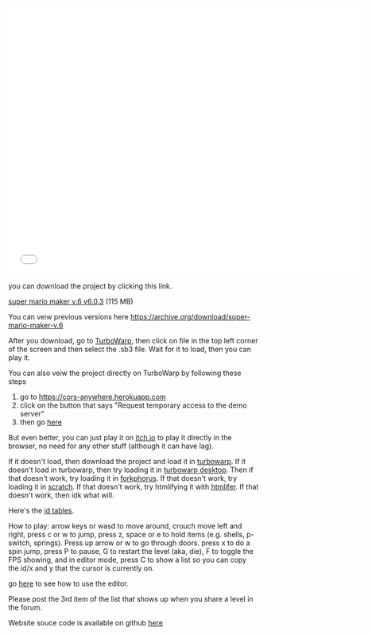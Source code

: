 <iframe mozallowfullscreen="true" allow="autoplay; fullscreen *; geolocation; microphone; camera; midi; monetization; xr-spatial-tracking; gamepad; gyroscope; accelerometer; xr" frameborder="0" src="//v6p9d9t4.ssl.hwcdn.net/html/3780906/index.html" msallowfullscreen="true" scrolling="no" allowfullscreen="true" webkitallowfullscreen="true" id="game_drop" allowtransparency="true" data-ruffle-polyfilled="" width="720px" height="540px"></iframe>

you can download the project by clicking this link.

<a href="https://archive.org/download/super-mario-maker-v.6/super%20mario%20maker%20v.6%20v6.0.3.sb3">super mario maker v.6 v6.0.3</a> (115 MB)

You can veiw previous versions here <a href="https://archive.org/download/super-mario-maker-v.6">https://archive.org/download/super-mario-maker-v.6<a>

After you download, go to <a href="https://turbowarp.org">TurboWarp</a>, then click on file in the top left corner of the screen and then select the .sb3 file. Wait for it to load, then you can play it. 

You can also veiw the project directly on TurboWarp by following these steps
1. go to <a href="https://cors-anywhere.herokuapp.com"> https://cors-anywhere.herokuapp.com <a>
2. click on the button that says "Request temporary access to the demo server"
3. then go <a href="https://turbowarp.org/?clones=Infinity&project_url=https://cors-anywhere.herokuapp.com/https://archive.org/download/super-mario-maker-v.6/super%20mario%20maker%20v.6%20v6.0.1.sb3">here</a>

But even better, you can just play it on <a href="https://ego-lay-atman-bay.itch.io/super-mario-maker-v6">itch.io<a> to play it directly in the browser, no need for any other stuff (although it can have lag).

If it doesn't load, then download the project and load it in <a href="https://turbowarp.org">turbowarp<a>. If it doesn't load in turbowarp, then try loading it in <a href="https://desktop.turbowarp.org">turbowarp desktop<a>. Then if that doesn't work, try loading it in <a href="https://forkphorus.github.io">forkphorus<a>. If that doesn't work, try loading it in <a href="https://scratch.mit.edu/projects/editor/">scratch<a>. If that doesn't work, try htmlifying it with <a href="https://sheeptester.github.io/htmlifier/">htmlifer<a>. If that doesn't work, then idk what will.

Here's the <a href="/super-mario-maker-v6/tables">id tables</a>.

How to play:
arrow keys or wasd to move around, crouch move left and right, press c or w to jump, press z, space or e to hold items (e.g. shells, p-switch, springs). Press up arrow or w to go through doors. press x to do a spin jump, press P to pause, G to restart the level (aka, die), F to toggle the FPS showing, and in editor mode, press C to show a list so you can copy the id/x and y that the cursor is currently on.

go <a href="https://scratch.mit.edu/discuss/post/3068052/">here</a> to see how to use the editor.

Please post the 3rd item of the list that shows up when you share a level in the forum.

Website souce code is available on github <a href="https://github.com/super-mario-maker-v6/super-mario-maker-v6.github.io/tree/master/docs">here</a>

